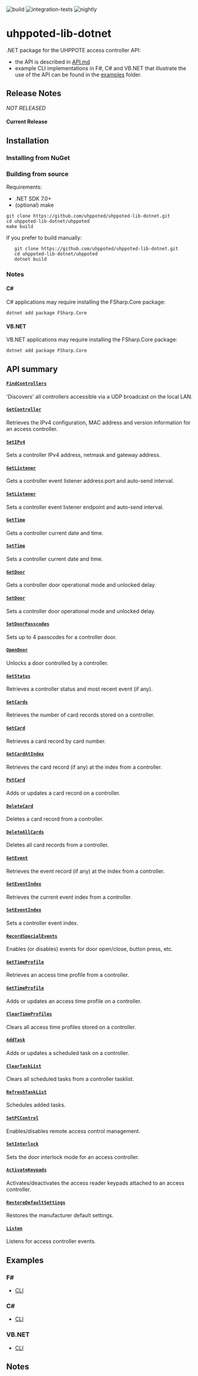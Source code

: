 ![build](https://github.com/uhppoted/uhppoted-lib-dotnet/workflows/build/badge.svg)
![integration-tests](https://github.com/uhppoted/uhppoted-lib-dotnet/workflows/integration-tests/badge.svg)
![nightly](https://github.com/uhppoted/uhppoted-lib-dotnet/workflows/nightly/badge.svg)

# uhppoted-lib-dotnet

.NET package for the UHPPOTE access controller API:

- the API is described in [API.md](documentation/API/API.md)
- example CLI implementations in F#, C# and VB.NET that illustrate the use of the API can be found in the [examples](examples) folder.

## Release Notes

_NOT RELEASED_

#### Current Release


## Installation

### Installing from NuGet

### Building from source

Requirements:
- .NET SDK 7.0+
- (optional) make

```
git clone https://github.com/uhppoted/uhppoted-lib-dotnet.git
cd uhppoted-lib-dotnet/uhppoted
make build
```

If you prefer to build manually:
```
   git clone https://github.com/uhppoted/uhppoted-lib-dotnet.git
   cd uhppoted-lib-dotnet/uhppoted
   dotnet build
```

### Notes

#### C#

C# applications may require installing the FSharp.Core package:
```
dotnet add package FSharp.Core
```

#### VB.NET

VB.NET applications may require installing the FSharp.Core package:
```
dotnet add package FSharp.Core
```


## API summary

#### [`FindControllers`](documentation/API/find-controllers.md)
'Discovers' all controllers accessible via a UDP broadcast on the local LAN.

#### [`GetController`](documentation/API/get-controller.md)
Retrieves the IPv4 configuration, MAC address and version information for an access controller.

#### [`SetIPv4`](documentation/API/set-IPv4.md)
Sets a controller IPv4 address, netmask and gateway address.

#### [`GetListener`](documentation/API/get-listener.md)
Gets a controller event listener address:port and auto-send interval.

#### [`SetListener`](documentation/API/set-listener.md)
Sets a controller event listener endpoint and auto-send interval.

#### [`GetTime`](documentation/API/get-time.md)
Gets a controller current date and time.

#### [`SetTime`](documentation/API/set-time.md)
Sets a controller current date and time.

#### [`GetDoor`](documentation/API/get-door.md)
Gets a controller door operational mode and unlocked delay.

#### [`SetDoor`](documentation/API/set-door.md)
Sets a controller door operational mode and unlocked delay.

#### [`SetDoorPasscodes`](documentation/API/set-door-passcodes.md)
Sets up to 4 passcodes for a controller door.

#### [`OpenDoor`](documentation/API/open-door.md)
Unlocks a door controlled by a controller.

#### [`GetStatus`](documentation/API/get-status.md)
Retrieves a controller status and most recent event (if any).

#### [`GetCards`](documentation/API/get-cards.md)
Retrieves the number of card records stored on a controller.

#### [`GetCard`](documentation/API/get-card.md)
Retrieves a card record by card number.

#### [`GetCardAtIndex`](documentation/API/get-card-at-index.md)
Retrieves the card record (if any) at the index from a controller.

#### [`PutCard`](documentation/API/put-card.md)
Adds or updates a card record on a controller.

#### [`DeleteCard`](documentation/API/delete-card.md)
Deletes a card record from a controller.

#### [`DeleteAllCards`](documentation/API/delete-all-cards.md)
Deletes all card records from a controller.

#### [`GetEvent`](documentation/API/get-event.md)
Retrieves the event record (if any) at the index from a controller.

#### [`GetEventIndex`](documentation/API/get-event-index.md)
Retrieves the current event index from a controller.

#### [`SetEventIndex`](documentation/API/set-event-index.md)
Sets a controller event index.

#### [`RecordSpecialEvents`](documentation/API/record-special-events.md)
Enables (or disables) events for door open/close, button press, etc.

#### [`GetTimeProfile`](documentation/API/get-time-profile.md)
Retrieves an access time profile from a controller.

#### [`GetTimeProfile`](documentation/API/set-time-profile.md)
Adds or updates an access time profile on a controller.

#### [`ClearTimeProfiles`](documentation/API/clear-time-profiles.md)
Clears all access time profiles stored on a controller.

#### [`AddTask`](documentation/API/add-task.md)
Adds or updates a scheduled task on a controller.

#### [`ClearTaskList`](documentation/API/clear-tasklist.md)
Clears all scheduled tasks from a controller tasklist.

#### [`RefreshTaskList`](documentation/API/refresh-tasklist.md)
Schedules added tasks.

#### [`SetPCControl`](documentation/API/set-pc-control.md)
Enables/disables remote access control management. 

#### [`SetInterlock`](sdocumentation/API/set-interlock.md)
Sets the door interlock mode for an access controller.

#### [`ActivateKeypads`](documentation/API/activate-keypads.md)
Activates/deactivates the access reader keypads attached to an access controller.

#### [`RestoreDefaultSettings`](documentation/API/restore-default-settings.md)
Restores the manufacturer default settings.

#### [`Listen`](documentation/API/listen.md)
Listens for access controller events.

## Examples

### F#

- [CLI](https://github.com/uhppoted/uhppoted-lib-dotnet/tree/main/examples/fsharp/cli)

### C#

- [CLI](https://github.com/uhppoted/uhppoted-lib-dotnet/tree/main/examples/csharp/cli)

### VB.NET

- [CLI](https://github.com/uhppoted/uhppoted-lib-dotnet/tree/main/examples/vb/cli)

## Notes

